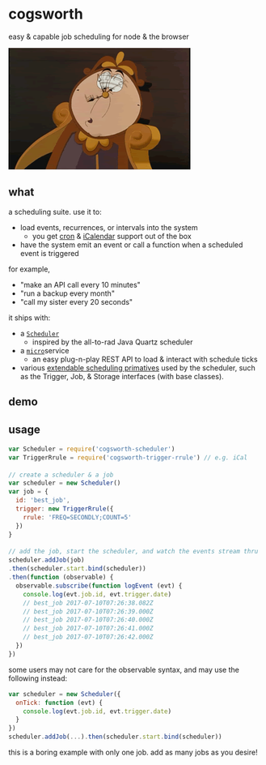 # cogsworth

easy &amp; capable job scheduling for node &amp; the browser

<img src="img/cogsworth.gif" alt="cogsworth" />

## what

a scheduling suite.  use it to:

- load events, recurrences, or intervals into the system
  - you get [cron](https://en.wikipedia.org/wiki/Cron) & [iCalendar](https://icalendar.org/) support out of the box
- have the system emit an event or call a function when a scheduled event is triggered

for example,

- "make an API call every 10 minutes"
- "run a backup every month"
- "call my sister every 20 seconds"

it ships with:

- a [`Scheduler`](https://github.com/cdaringe/cogsworth/tree/master/packages/scheduler)
  - inspired by the all-to-rad Java Quartz scheduler
- a [`micro`](https://github.com/cdaringe/cogsworth/tree/master/packages/micro)service
  - an easy plug-n-play REST API to load & interact with schedule ticks
- various [extendable scheduling primatives](https://github.com/cdaringe/cogsworth/tree/master/packages) used by the scheduler, such as the Trigger, Job, & Storage interfaces (with base classes).

## demo

## usage

```js
var Scheduler = require('cogsworth-scheduler')
var TriggerRrule = require('cogsworth-trigger-rrule') // e.g. iCal

// create a scheduler & a job
var scheduler = new Scheduler()
var job = {
  id: 'best_job',
  trigger: new TriggerRrule({
    rrule: 'FREQ=SECONDLY;COUNT=5'
  })
}

// add the job, start the scheduler, and watch the events stream thru
scheduler.addJob(job)
.then(scheduler.start.bind(scheduler))
.then(function (observable) {
  observable.subscribe(function logEvent (evt) {
    console.log(evt.job.id, evt.trigger.date)
    // best_job 2017-07-10T07:26:38.082Z
    // best_job 2017-07-10T07:26:39.000Z
    // best_job 2017-07-10T07:26:40.000Z
    // best_job 2017-07-10T07:26:41.000Z
    // best_job 2017-07-10T07:26:42.000Z
  })
})
```

some users may not care for the observable syntax, and may use the following instead:

```js
var scheduler = new Scheduler({
  onTick: function (evt) {
    console.log(evt.job.id, evt.trigger.date)
  }
})
scheduler.addJob(...).then(scheduler.start.bind(scheduler))
```

this is a boring example with only one job.  add as many jobs as you desire!

